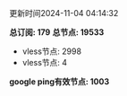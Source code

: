 更新时间2024-11-04 04:14:32

**总订阅: 179**
**总节点: 19533**
- vless节点: 2998
- vless节点: 4

**google ping有效节点: 1003**

